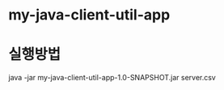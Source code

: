 # my-java-client-util-app


# 실행방법 
java -jar my-java-client-util-app-1.0-SNAPSHOT.jar server.csv


